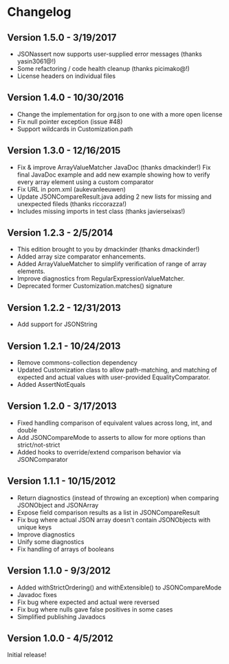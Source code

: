 Changelog
=========

Version 1.5.0 - 3/19/2017
-------------------------
 - JSONassert now supports user-supplied error messages (thanks yasin3061@!)
 - Some refactoring / code health cleanup (thanks picimako@!)
 - License headers on individual files

Version 1.4.0 - 10/30/2016
--------------------------
 - Change the implementation for org.json to one with a more open license
 - Fix null pointer exception (issue #48)
 - Support wildcards in Customization.path

Version 1.3.0 - 12/16/2015
--------------------------
 - Fix & improve ArrayValueMatcher JavaDoc (thanks dmackinder!)
     Fix final JavaDoc example and add new example showing how to verify
     every array element using a custom comparator
 - Fix URL in pom.xml (aukevanleeuwen)
 - Update JSONCompareResult.java adding 2 new lists for missing and unexpected fileds (thanks riccorazza!)
 - Includes missing imports in test class (thanks javierseixas!)

Version 1.2.3 - 2/5/2014
------------------------
 - This edition brought to you by dmackinder (thanks dmackinder!)
 - Added array size comparator enhancements.
 - Added ArrayValueMatcher to simplify verification of range of array elements.
 - Improve diagnostics from RegularExpressionValueMatcher.
 - Deprecated former Customization.matches() signature

Version 1.2.2 - 12/31/2013
--------------------------
 - Add support for JSONString

Version 1.2.1 - 10/24/2013
--------------------------
 - Remove commons-collection dependency
 - Updated Customization class to allow path-matching, and matching of expected and actual values with user-provided EqualityComparator.
 - Added AssertNotEquals

Version 1.2.0 - 3/17/2013
-------------------------
 - Fixed handling comparison of equivalent values across long, int, and double
 - Add JSONCompareMode to asserts to allow for more options than strict/not-strict
 - Added hooks to override/extend comparison behavior via JSONComparator

Version 1.1.1 - 10/15/2012
--------------------------
 - Return diagnostics (instead of throwing an exception) when comparing JSONObject and JSONArray
 - Expose field comparison results as a list in JSONCompareResult
 - Fix bug where actual JSON array doesn't contain JSONObjects with unique keys
 - Improve diagnostics
 - Unify some diagnostics
 - Fix handling of arrays of booleans

Version 1.1.0 - 9/3/2012
------------------------
 - Added withStrictOrdering() and withExtensible() to JSONCompareMode
 - Javadoc fixes
 - Fix bug where expected and actual were reversed
 - Fix bug where nulls gave false positives in some cases
 - Simplified publishing Javadocs

Version 1.0.0 - 4/5/2012
------------------------
Initial release!

